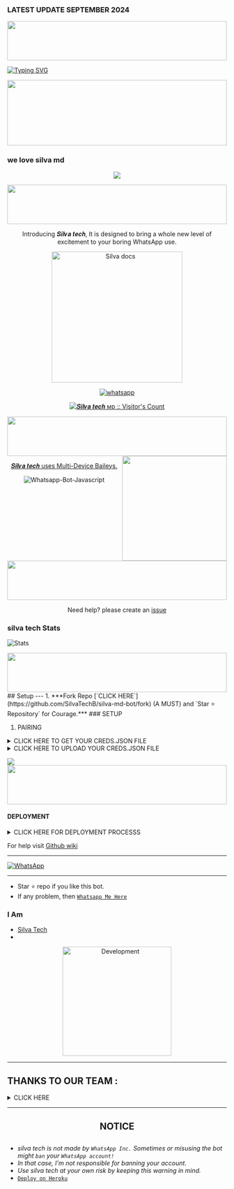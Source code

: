 ### LATEST UPDATE SEPTEMBER 2024

<img src="https://i.imgur.com/dBaSKWF.gif" height="90" width="100%">

<a href="https://git.io/typing-svg"><img src="https://readme-typing-svg.demolab.com?font=Black+Ops+One&size=50&pause=1000&color=F70707&center=true&width=910&height=100&lines=SILVA+MD+BOT" alt="Typing SVG" /></a>
  </p>
<img src="https://i.imgur.com/dBaSKWF.gif" height="150" width="100%">

### we love silva md
<p align="center">
  <a href="https://github.com/DenverCoder1/readme-typing-svg">
    <img src="https://readme-typing-svg.herokuapp.com?font=Time+New+Roman&color=cyan&size=25&center=true&vCenter=true&width=600&height=100&lines=Hello+am+Silva+Tech..&hearts;++;Self-taught+Back-End+Developer,;From+Kenya🇰🇪,;My+Hobby+Is+Coding,;Active+Learner/Researcher,;Love+to+learn+new+stuffs..🥂💕">
  </a>
</p>
<img src="https://i.imgur.com/dBaSKWF.gif" height="90" width="100%">

<p align="center"> Introducing 𝑺𝒊𝒍𝒗𝒂 𝒕𝒆𝒄𝒉, It is designed to bring a whole new level of excitement to your boring WhatsApp use. </p>

<p align="center">
  <a href="https://github.com/SilvaTechB/silva-md-bot">
    <img alt="Silva docs" height="300" src="https://telegra.ph/file/751eef74109e0e5c8916c.jpg">
  </a>
</p>
    
   
   
<p align="center">
  <a href="https://wa.me/+254700143167?text=Hi+Bro--+I+Need+Help.+I've+messaged+you+from+𝑺𝒊𝒍𝒗𝒂+𝒕𝒆𝒄𝒉 ʙᴏᴛ+Repo" target="_blank">
    <img alt="whatsapp" src="https://img.shields.io/badge/ Whatsapp -25D366?style=for-the-badge&logo=whatsapp&logoColor=white" />

</p>
<p align="center"><img src="https://profile-counter.glitch.me/{SilvaTechB}/count.svg" alt="𝑺𝒊𝒍𝒗𝒂 𝒕𝒆𝒄𝒉 ᴍᴅ :: Visitor's Count" /></p>

<img src="https://i.imgur.com/dBaSKWF.gif" height="90" width="100%">

<img align= "right" width= "240" src= "https://media.tenor.com/YM91d6z3icQAAAAi/anime.gif"/>



<p align="center"> 𝑺𝒊𝒍𝒗𝒂 𝒕𝒆𝒄𝒉 uses
  <a href="https://github.com/adiwajshing/Baileys">Multi-Device Baileys.</a>
</p>
<p align="center">
  <img title="Whatsapp-Bot-Javascript" src="https://img.shields.io/badge/Javascript-363303?style=for-the-badge&logo=linux&logoColor=c6c631"></img>
</p>

<img src="https://i.imgur.com/dBaSKWF.gif" height="90" width="100%">


<p align="center">Need help? please create an <a href="https://github.com/SilvaTechB/silva-md-bot/issues">issue</a></p>


 <h3>silva tech Stats</h3>

![ Stats](https://github-readme-stats.vercel.app/api/pin/?username=SilvaTechB&repo=silva-md-bot&show_owner=true&theme=dark)


  <img src="https://i.imgur.com/dBaSKWF.gif" height="90" width="100%"> 
## Setup
---
1.  ***Fork Repo [`CLICK HERE`](https://github.com/SilvaTechB/silva-md-bot/fork) (A MUST) and `Star ⭐ Repository` for Courage.***
### SETUP

1. PAIRING
    <br>
<details>
<summary>CLICK HERE TO GET YOUR CREDS.JSON FILE</summary>
<a href='https://creds-1.onrender.com/pair' target="_blank"><img alt='PAIR CODE' src='https://img.shields.io/badge/Pair_code-100000?style=for-the-badge&logo=scan&logoColor=white&labelColor=black&color=blue'/></a>

</details>



<details>
<summary>CLICK HERE TO UPLOAD YOUR CREDS.JSON FILE</summary>
<a href='https://github.com/SilvaTechB/silva-md-bot/tree/main/Authenticators' target="_blank"><img alt='UPLOAD CREDS.JSON' src='https://img.shields.io/badge/UPLOAD_CREDS.JSON-100000?style=for-the-badge&logo=scan&logoColor=white&labelColor=black&color=red'/></a>

Then **[Upload](https://github.com/SilvaTechB/silva-md-bot/tree/main/Authenticators)** your creds.json file in the **[session folder](https://github.com/SilvaTechB/silva-md-bot/tree/main/Authenticators)**

### DELETE THE EXISTING CREDS.JSON FILE
</details>

<a><img src='https://i.imgur.com/LyHic3i.gif'/></a>
<img src="https://i.imgur.com/dBaSKWF.gif" height="90" width="100%">

#### DEPLOYMENT


<details>
<summary>CLICK HERE FOR DEPLOYMENT PROCESSS</summary>

1. If You don't have a account in Heroku. Create a account.
    <br>
<a href='https://signup.heroku.com/' target="_blank"><img alt='Heroku' src='https://img.shields.io/badge/-Create-blue?style=for-the-badge&logo=heroku&logoColor=white'/></a>

3. Now Deploy
    <br>
<a href='https://dashboard.heroku.com/new?template=https://github.com/SilvaTechB/silva-md-bot' target="_blank"><img alt='DEPLOY' src='https://img.shields.io/badge/-DEPLOY-purple?style=for-the-badge&logo=heroku&logoColor=white'/></a>
##
#### DEPLOY TO KOYEB 

1. If You don't have a account in koyeb. Create a account.
    <br>
<a href='https://app.koyeb.com/auth/signup' target="_blank"><img alt='koyeb' src='https://img.shields.io/badge/-Create-red?style=for-the-badge&logo=koyeb&logoColor=white'/></a>

3. Get [DATABASE_URL](https://github.com/SilvaTechB/silva-md-bot/wiki/DATABASE_URL) and copy it

4. Get [Koyeb api key](https://app.koyeb.com/account/api)

2. Now Deploy
    <br>
<a href='https://github.com/SilvaTechB/s-ilva' target="_blank"><img alt='DEPLOY' src='https://img.shields.io/badge/-DEPLOY-red?style=for-the-badge&logo=koyeb&logoColor=white'/></a>

#### DEPLOY TO RAILWAY

1. If You don't have a account in railway. Create a account.
    <br>
<a href='https://railway.app/login' target="_blank"><img alt='railway' src='https://img.shields.io/badge/-Create-black?style=for-the-badge&logo=railway&logoColor=white'/></a>

2. Now Deploy
    <br>
<a href='https://railway.app/template/q20OfH?referralCode=b9IKyc' target="_blank"><img alt='DEPLOY' src='https://img.shields.io/badge/-DEPLOY-purple?style=for-the-badge&logo=railway&logoColor=white'/></a>
</details>

For help visit [Github wiki](https://github.com/SilvaTechB/silva-md-bot/wiki)

***
<a href="https://whatsapp.com/channel/0029VaAkETLLY6d8qhLmZt2v"><img alt="WhatsApp" src="https://img.shields.io/badge/-Whatsapp%20Channel-maroom?style=for-the-badge&logo=whatsapp&logoColor=white"/></a>


---


- Star ⭐ repo if you like this bot.
- If any problem, then [`Whatsapp Me Here`](https://wa.me/message/254700143167)


### I Am
- [Silva Tech](https://github.com/SilvaTechB)
-

<p align="center"> 
<img alt="Development" width="250" src="https://media2.giphy.com/media/W9tBvzTXkQopi/giphy.gif?cid=6c09b952xu6syi1fyqfyc04wcfk0qvqe8fd7sop136zxfjyn&ep=v1_internal_gif_by_id&rid=giphy.gif&ct=g" /> </p>



---
## THANKS TO OUR TEAM :
<details>
<summary>CLICK HERE </summary>

<a href="https://github.com/shizothetechie"><img src="https://github.com/shizothetechie.png?size=100" width="130" height="100"></a> | [<img src="https://github.com/xei-sensei.png?size=100" width="100" height="100">](https://github.com/xei-sensei) 
---|---
[SHIZO](https://github.com/shizothetechie)  | [GITHUB](https://github.com/xei-sensei)
Base | Maintainer|
<a href="https://github.com/SilvaTechB"><img src="https://github.com/SilvaTechB.png?size=100" width="130" height="100"></a> | [<img src="https://github.com/Sylivanu.png?size=100" width="100" height="100">](https://github.com/Sylivanu) 
---|---
[TEAM SILVA](https://github.com/SilvaTechB)  | [MANAGER](https://github.com/Sylivanu)
Maintainer | Silva Team|
<a href="https://github.com/Lazack28"><img src="https://github.com/Lazack28.png?size=100" width="130" height="100"></a> | [<img src="https://github.com/FG98F.png?size=100" width="100" height="100">](https://github.com/FG98F) 
---|---
[LAZACK](https://github.com/Lazack28)  | [FG98F](https://github.com/FG98F)
Maintainer | FG98F|
</details>




---


<h2 align="center">  NOTICE
</h2>
   
## 
- *silva tech is not made by `WhatsApp Inc.` Sometimes or misusing the bot might `ban` your `WhatsApp account!`*
- *In that case, I'm not responsible for banning your account.*
- *Use silva tech at your own risk by keeping this warning in mind.*
- [`Deploy on Heroku`](htttps://dashboard.heroku.com/new?template=https://github.com/SilvaTechB/s-ilva)

